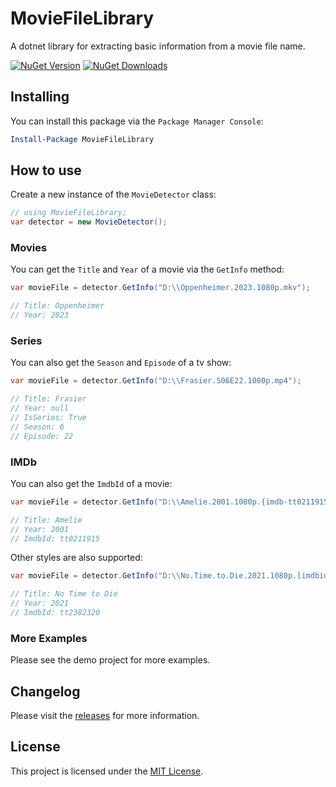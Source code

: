 # MovieFileLibrary

A dotnet library for extracting basic information from a movie file name.

[![NuGet Version][nuget-shield]][nuget]
[![NuGet Downloads][nuget-shield-dl]][nuget]

## Installing

You can install this package via the `Package Manager Console`:

```powershell
Install-Package MovieFileLibrary
```

## How to use

Create a new instance of the `MovieDetector` class:

```csharp
// using MovieFileLibrary;
var detector = new MovieDetector();
```

### Movies

You can get the `Title` and `Year` of a movie via the `GetInfo` method:

```csharp
var movieFile = detector.GetInfo("D:\\Oppenheimer.2023.1080p.mkv");

// Title: Oppenheimer
// Year: 2023
```

### Series

You can also get the `Season` and `Episode` of a tv show:

```csharp
var movieFile = detector.GetInfo("D:\\Frasier.S06E22.1080p.mp4");

// Title: Frasier
// Year: null
// IsSeries: True
// Season: 6
// Episode: 22
```

### IMDb

You can also get the `ImdbId` of a movie:

```csharp
var movieFile = detector.GetInfo("D:\\Amelie.2001.1080p.{imdb-tt0211915}.mkv");

// Title: Amelie
// Year: 2001
// ImdbId: tt0211915
```

Other styles are also supported:

```csharp
var movieFile = detector.GetInfo("D:\\No.Time.to.Die.2021.1080p.[imdbid-tt2382320].mkv");

// Title: No Time to Die
// Year: 2021
// ImdbId: tt2382320
```

### More Examples

Please see the demo project for more examples.

## Changelog

Please visit the [releases][releases] for more information.

## License

This project is licensed under the [MIT License](LICENSE).

[nuget]: https://www.nuget.org/packages/MovieFileLibrary/absoluteLatest
[nuget-shield]: https://img.shields.io/nuget/vpre/MovieFileLibrary?label=Preview
[nuget-shield-dl]: https://img.shields.io/nuget/dt/MovieFileLibrary?label=Downloads&color=red
[releases]: https://github.com/moviecollection/movie-file-library/releases
